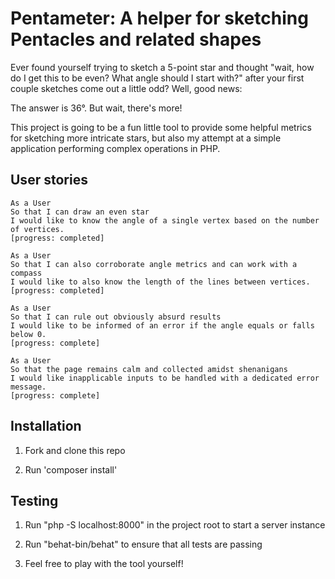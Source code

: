  # **Pentameter: A helper for sketching Pentacles and related shapes**

Ever found yourself trying to sketch a 5-point star and thought
"wait, how do I get this to be even? What angle should I start with?" after
your first couple sketches come out a little odd? Well, good news:

The answer is 36°.
But wait, there's more!

This project is going to be a fun little tool to provide some helpful metrics
for sketching more intricate stars, but also my attempt at a simple application
performing complex operations in PHP.

## User stories

```
As a User
So that I can draw an even star
I would like to know the angle of a single vertex based on the number of vertices.
[progress: completed]
```

```
As a User
So that I can also corroborate angle metrics and can work with a compass
I would like to also know the length of the lines between vertices.
[progress: completed]
```

```
As a User
So that I can rule out obviously absurd results
I would like to be informed of an error if the angle equals or falls below 0.
[progress: complete]
```

```
As a User
So that the page remains calm and collected amidst shenanigans
I would like inapplicable inputs to be handled with a dedicated error message.
[progress: complete]
```
## Installation

1. Fork and clone this repo

2. Run 'composer install'

## Testing

1. Run "php -S localhost:8000" in the project root to start a server instance

2. Run "behat-bin/behat" to ensure that all tests are passing

3. Feel free to play with the tool yourself!
